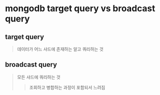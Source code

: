 # mongodb target query vs broadcast query

## target query

> 데이터가 어느 샤드에 존재하는 알고 쿼리하는 것

## broadcast query

> 모든 샤드에 쿼리하는 것
>
> > 조회하고 병합하는 과정이 포함되서 느려짐
